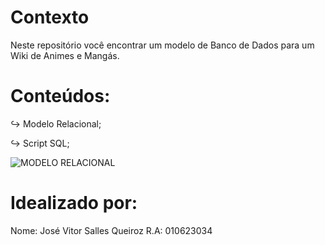 # Contexto

Neste repositório você encontrar um modelo de Banco de Dados para um Wiki de Animes e Mangás.

# Conteúdos:
↪︎ Modelo Relacional;

↪︎ Script SQL;

![MODELO RELACIONAL](https://github.com/user-attachments/assets/384ad782-cce6-44ec-9697-79701a0b2dc9)

# Idealizado por:

Nome: José Vitor Salles Queiroz              R.A: 010623034
